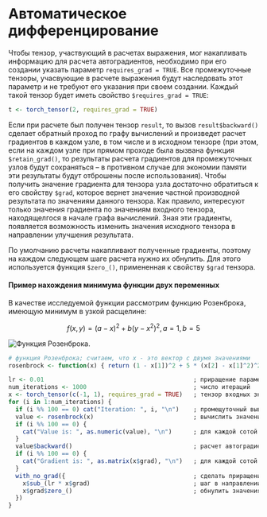 # Автоматическое дифференцирование
Чтобы тензор, участвующий в расчетах выражения, мог накапливать информацию для расчета автоградиентов, необходимо при его создании указать параметр `requires_grad = TRUE`. Все промежуточные тензоры, учасвующие в расчете выражения будут наследовать этот параметр и не требуют его указания при своем создании. Каждый такой тензор будет иметь свойство `$requires_grad = TRUE`:
```r
t <- torch_tensor(2, requires_grad = TRUE)
```
Если при расчете был получен тензор `result`, то вызов `result$backward()` сделает обратный проход по графу вычислений и произведет расчет градиентов в каждом узле, в том числе и в исходном тензоре (при этом, если на каждом узле при прямом проходе была вызвана функция `$retain_grad()`, то результаты расчета градиентов для промежуточных узлов будут сохраняться – в противном случае для экономии памяти эти результаты будут отброшены после использования). Чтобы получить значение градиента для тензора узла достаточно обратиться к его свойству `$grad`, которое вернет значение частной производной результата по значениям данного тензора. Как правило, интересуют только значения градиента по значениям входного тензора, находящелгося в начале графа вычислений. Зная эти градиенты, появляется возможность изменить значения исходного тензора в направлении улучшения результата.

По умолчанию расчеты накапливают полученные градиенты, поэтому на каждом следующем шаге расчета нужно их обнулить. Для этого используется функция `$zero_()`, примененная к свойству `$grad` тензора.
 
#### Пример нахождения минимума функции двух переменных
В качестве исследуемой функции рассмотрим функцию Розенброка, имеющую минимум в узкой расщелине:

$$
f(x, y) = (a - x)^2 + b (y - x^2)^2, a = 1, b = 5
$$

![Функция Розенброка.](https://skeydan.github.io/Deep-Learning-and-Scientific-Computing-with-R-torch/images/optim-1-rosenbrock.png)
```r
# функция Розенброка; считаем, что x - это вектор с двумя значениями
rosenbrock <- function(x) { return (1 - x[1])^2 + 5 * (x[2] - x[1]^2)^2 }

lr <- 0.01                                          ; приращение параметра на каждой итерации
num_iterations <- 1000                              ; число итераций
x <- torch_tensor(c(-1, 1), requires_grad = TRUE)   ; тензор входных значений функции
for (i in 1:num_iterations) {
  if (i %% 100 == 0) cat("Iteration: ", i, "\n")    ; промещуточный вывод для каждой сотой итерации
  value <- rosenbrock(x)                            ; вычислить значение функции
  if (i %% 100 == 0) {
    cat("Value is: ", as.numeric(value), "\n")      ; для каждой сотой итерации вывести полученное значение функции
  }
  value$backward()                                  ; расчет автоградиента
  if (i %% 100 == 0) {
    cat("Gradient is: ", as.matrix(x$grad), "\n")   ; для каждой сотой итерации вывести полученное значение градиента
  }
  with_no_grad({                                    ; сделать приращение значений тензора входных параметров (без расчета градиентов)
    x$sub_(lr * x$grad)                             ; шаг в направлении обратном градиенту
    x$grad$zero_()                                  ; обнулить значения градиентов тензора x
  })
}
```
